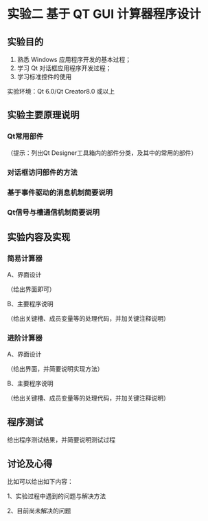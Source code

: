 <!--
 * @Author: Frank Chu
 * @Date: 2022-11-25 15:01:51
 * @LastEditors: Frank Chu
 * @LastEditTime: 2022-11-25 15:16:24
 * @FilePath: /Cpp/lab/Cpp-lab02-week12/Calculator/README.md
 * @Description: 
 * 
 * Copyright (c) 2022 by Frank Chu, All Rights Reserved. 
-->

# 实验二 基于 QT GUI 计算器程序设计

## 实验目的

1. 熟悉 Windows 应用程序开发的基本过程；
2. 学习 Qt 对话框应用程序开发过程；
3. 学习标准控件的使用

实验环境：Qt 6.0/Qt Creator8.0 或以上

## 实验主要原理说明

### Qt常用部件

（提示：列出Qt Designer工具箱内的部件分类，及其中的常用的部件）

### 对话框访问部件的方法

### 基于事件驱动的消息机制简要说明

### Qt信号与槽通信机制简要说明

## 实验内容及实现

### 简易计算器

A、界面设计

（给出界面即可）

B、主要程序说明

（给出关键槽、成员变量等的处理代码，并加关键注释说明）

### 进阶计算器

A、界面设计

（给出界面，并简要说明实现方法）

B、主要程序说明

（给出关键槽、成员变量等的处理代码，并加关键注释说明）

## 程序测试

给出程序测试结果，并简要说明测试过程

## 讨论及心得

比如可以给出如下内容：

1、实验过程中遇到的问题与解决方法

2、目前尚未解决的问题
